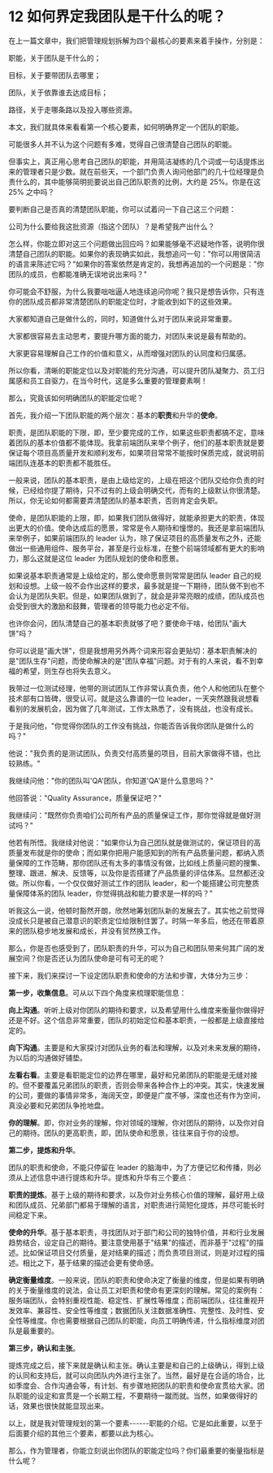 # 12 如何界定我团队是干什么的呢？

在上一篇文章中，我们把管理规划拆解为四个最核心的要素来着手操作，分别是：

职能，关于团队是干什么的；

目标，关于要带团队去哪里；

团队，关于依靠谁去达成目标；

路径，关于走哪条路以及投入哪些资源。

本文，我们就具体来看看第一个核心要素，如何明确界定一个团队的职能。

可能很多人并不认为这个问题有多难，觉得自己很清楚自己团队的职能。

但事实上，真正用心思考自己团队的职能，并用简洁凝练的几个词或一句话提炼出来的管理者只是少数。就在前些天，一个部门负责人询问他部门的几十位经理是负责什么的，其中能够简明扼要说出自己团队职责的比例，大约是
25%。你是在这 25% 之中吗？

要判断自己是否真的清楚团队职能，你可以试着问一下自己这三个问题：

公司为什么要给我这批资源（指这个团队）？是希望我产出什么？

怎么样，你能立即对这三个问题做出回应吗？如果能够毫不迟疑地作答，说明你很清楚自己团队的职能。如果你的表现确实如此，我想追问一句："你可以用很简洁的语言来陈述它吗？"如果你的答案依然是肯定的，我想再追加的一个问题是："你团队的成员，也都能准确无误地说出来吗？"

你可能会不舒服，为什么我要咄咄逼人地连续追问你呢？我只是想告诉你，只有连你的团队成员都非常清楚团队的职能定位时，才能收到如下的这些效果。

大家都知道自己是做什么的，同时，知道做什么对于团队来说非常重要。

大家都很容易去主动思考，要提升哪方面的能力，对团队来说是最有帮助的。

大家更容易理解自己工作的价值和意义，从而增强对团队的认同度和归属感。

所以你看，清晰的职能定位以及对职能的充分沟通，可以提升团队凝聚力、员工归属感和员工自驱力，在当今时代，这是多么重要的管理要素啊！

那么，究竟该如何明确团队的职能定位呢？

首先，我介绍一下团队职能的两个层次：基本的**职责**和升华的**使命**。

职责，是团队职能的下限，即，至少要完成的工作，如果这些职责都搞不定，意味着团队的基本价值都不能体现。我拿前端团队来举个例子，他们的基本职责就是要保证每个项目高质量开发和顺利发布，如果项目常常不能按时保质完成，就说明前端团队连基本的职责都不能胜任。

一般来说，团队的基本职责，是由上级给定的，上级在把这个团队交给你负责的时候，已经给你提了期待，只不过有的上级会明确交代，而有的上级默认你很清楚。所以，你无论如何都需要弄清楚团队的基本职责，否则肯定会失职。

使命，是团队职能的上限，即，如果我们团队做得好，就能承担更大的职责，体现出更大的价值。使命达成后的愿景，常常是令人期待和憧憬的。我还是拿前端团队来举例子，如果前端团队的
leader
认为，除了保证项目的高质量发布之外，还能做出一些通用组件、服务平台，甚至是行业标准，在整个前端领域都有更大的影响力，那么这就是这位
leader 为团队规划的使命和愿景。

如果说基本职责通常是上级给定的，那么使命愿景则常常是团队 leader
自己的规划和设想。上级一般不会作出这样的要求，最多就是提一下期待，团队做不到也不会认为是团队失职。但是，如果团队做到了，就会是非常亮眼的成绩，团队成员也会受到很大的激励和鼓舞，管理者的领导能力也必定不俗。

也许你会问，团队清楚自己的基本职责就够了吧？要使命干啥，给团队"画大饼"吗？

你可以说是"画大饼"，但是我想用另外两个词来形容会更贴切：基本职责解决的是"团队生存"问题，而使命解决的是"团队幸福"问题。对于有的人来说，看不到幸福的希望，则生存也将失去意义。

我带过一位测试经理，他带的测试团队工作非常认真负责，他个人和他团队在整个技术部有口皆碑，很受认可。就是这么靠谱的一位
leader，一天突然跟我说想看看别的发展机会，因为做了几年测试，工作太熟悉了，没有挑战，也没有成长。

于是我问他，"你觉得你团队的工作没有挑战，你能否告诉我你团队是做什么的吗？"

他说："我负责的是测试团队，负责交付高质量的项目，目前大家做得不错，也比较熟练。"

我继续问他："你的团队叫'QA'团队，你知道'QA'是什么意思吗？"

他回答说："Quality Assurance，质量保证吧？"

我继续问："既然你负责咱们公司所有产品的质量保证工作，那你觉得就是做好测试吗？"

他若有所悟。我继续对他说："如果你认为自己团队就是做测试的，保证项目的高质量发布就是你的使命；而如果你把用户能感知到的所有产品质量问题，都纳入质量保障的工作范畴，那你团队还有太多的事情没有做，比如线上质量问题的搜集、整理、跟进、解决、反馈等，以及你是否搭建了产品质量的评估体系。显然都还没做。所以你看，一个仅仅做好测试工作的团队
leader，和一个能搭建公司完整质量保障体系的团队
leader，你觉得挑战和能力要求是一样的吗？"

听我这么一说，他顿时豁然开朗，欣然地筹划团队新的发展去了。其实他之前觉得没成长只是被自己潜意识的职责定位给限制住罢了。时隔一年多后，他还在带着原来的团队稳步地发展和成长，并没有贸然换工作。

那么，你是否也感受到了，团队职责的升华，可以为自己和团队带来何其广阔的发展空间？你是否还认为团队使命是可有可无的呢？

接下来，我们来探讨一下设定团队职责和使命的方法和步骤，大体分为三步：

**第一步，收集信息**。可从以下四个角度来梳理职能信息：

**向上沟通**。听听上级对你团队的期待和要求，以及希望用什么维度来衡量你做得好还是不好。这个信息非常重要，团队的初始定位和基本职责，一般都是上级直接给定的。

**向下沟通**。主要是和大家探讨对团队业务的看法和理解，以及对未来发展的期待，为以后的沟通做好铺垫。

**左看右看**。主要是看职能定位的边界在哪里，最好和兄弟团队的职能是无缝对接的。但不要覆盖兄弟团队的职责，否则会带来各种合作上的冲突。其实，快速发展的公司，要做的事情非常多，海阔天空，即便是广度不够，深度也还有作为空间，真没必要和兄弟团队争抢地盘。

**你的理解**。即，你对业务的理解，你对领域的理解，你对团队的期待，以及你对自己的期待。团队的更高职责，即，团队使命和愿景，往往来自于你的设想。

**第二步，提炼和升华**。

团队的职责和使命，不能只停留在 leader
的脑海中，为了方便记忆和传播，则必须从上述信息中进行提炼和升华。提炼和升华有三个要点：

**职责的提炼**。基于上级的期待和要求，以及你对业务核心价值的理解，最好用上级和团队成员、兄弟部门都易于理解的语言，对职责进行简短化提炼，并尽可能长时间稳定下来。

**使命的升华**。基于基本职责，寻找团队对于部门和公司的独特价值，并和行业发展趋势结合，设定自己的期待。要注意使用基于"结果"的描述，而非基于"过程"的描述。比如保证项目交付质量，是对结果的描述；而负责项目测试，则是对过程的描述。相比之下，基于结果的描述会更有使命感。

**确定衡量维度**。一般来说，团队的职责和使命决定了衡量的维度，但是如果有明确的关于衡量维度的说法，会让员工对职责和使命有更深刻的理解。常见的案例有：服务端团队，会特别重视性能、稳定性、扩展性等维度；而前端团队，往往重视开发效率、兼容性、安全性等维度；数据团队关注数据准确性、完整性、及时性、安全性等维度。你也需要根据自己团队的职能，向员工明确传递，什么指标维度对团队是最重要的。

**第三步，确认和主张**。

提炼完成之后，接下来就是确认和主张。确认主要是和自己的上级确认，得到上级的认同和支持后，就可以向团队内外进行主张了。当然，最好是在合适的场合，比如季度会、合作沟通会等，有计划、有步骤地把团队的职责和使命宣贯给大家。团队职能的设定和宣贯是一个长期工程，不要期待一蹴而就。当然，如果做得好的话，效果也很快就能显现出来。

以上，就是我对管理规划的第一个要素------职能的介绍。它是如此重要，以至于后面要介绍的其他三个要素，都要以此为核心。

那么，作为管理者，你能立刻说出你团队的职能定位吗？你们最重要的衡量指标是什么呢？
